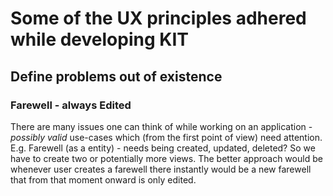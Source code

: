 # Some of the UX principles adhered while developing KIT

## Define problems out of existence

### Farewell - always Edited

There are many issues one can think of while working on an application - _possibly valid_ use-cases which (from the first point of view) need attention. E.g. Farewell (as a entity) - needs being created, updated, deleted? So we have to create two or potentially more views. The better approach would be whenever user creates a farewell there instantly would be a new farewell that from that moment onward is only edited.
